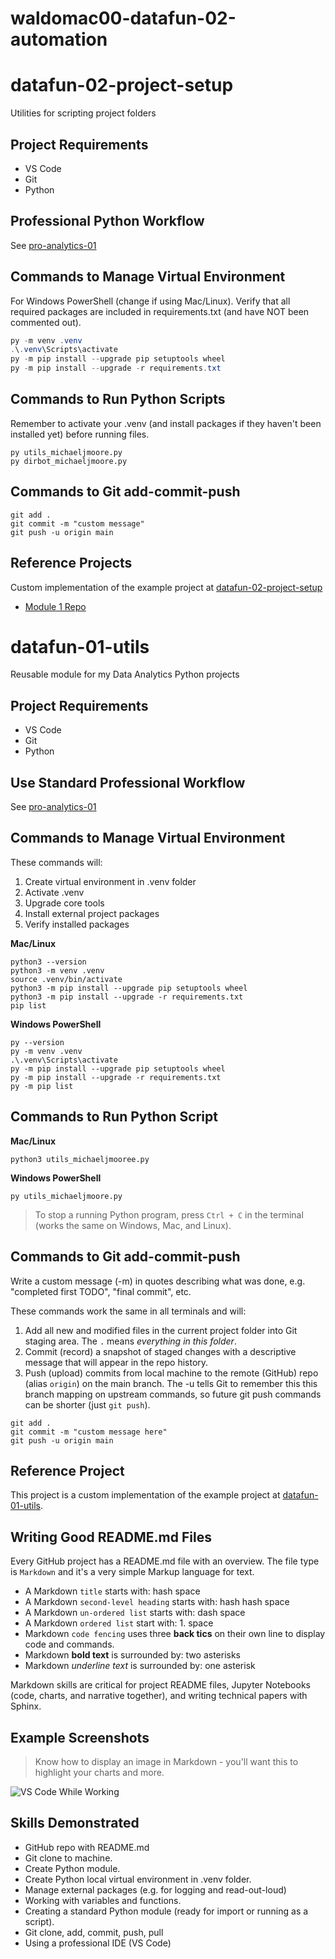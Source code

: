 # waldomac00-datafun-02-automation

# datafun-02-project-setup
Utilities for scripting project folders

## Project Requirements

- VS Code
- Git
- Python 

## Professional Python Workflow

See [pro-analytics-01](https://github.com/denisecase/pro-analytics-01/)

## Commands to Manage Virtual Environment

For Windows PowerShell (change if using Mac/Linux).
Verify that all required packages are included in requirements.txt (and have NOT been commented out).


```powershell
py -m venv .venv
.\.venv\Scripts\activate
py -m pip install --upgrade pip setuptools wheel
py -m pip install --upgrade -r requirements.txt
```

## Commands to Run Python Scripts

Remember to activate your .venv (and install packages if they haven't been installed yet) before running files.

```shell
py utils_michaeljmoore.py
py dirbot_michaeljmoore.py
```

## Commands to Git add-commit-push

```shell
git add .
git commit -m "custom message"
git push -u origin main
```

## Reference Projects

Custom implementation of the example project at 
[datafun-02-project-setup](https://github.com/denisecase/datafun-02-project-setup)

- [Module 1 Repo](https://github.com/denisecase/datafun-01-utils/)

# datafun-01-utils

Reusable module for my Data Analytics Python projects

## Project Requirements

- VS Code
- Git
- Python 

## Use Standard Professional Workflow

See [pro-analytics-01](https://github.com/denisecase/pro-analytics-01/)

## Commands to Manage Virtual Environment

These commands will:
1. Create virtual environment in .venv folder
2. Activate .venv
3. Upgrade core tools
4. Install external project packages
5. Verify installed packages

**Mac/Linux**

```shell
python3 --version
python3 -m venv .venv
source .venv/bin/activate
python3 -m pip install --upgrade pip setuptools wheel
python3 -m pip install --upgrade -r requirements.txt
pip list
```

**Windows PowerShell**

```shell
py --version
py -m venv .venv
.\.venv\Scripts\activate
py -m pip install --upgrade pip setuptools wheel
py -m pip install --upgrade -r requirements.txt
py -m pip list
```

## Commands to Run Python Script

**Mac/Linux**

```shell
python3 utils_michaeljmooree.py
```

**Windows PowerShell**

```shell
py utils_michaeljmoore.py
```

> To stop a running Python program, press `Ctrl + C` in the terminal 
> (works the same on Windows, Mac, and Linux).

## Commands to Git add-commit-push

Write a custom message (-m) in quotes describing what was done, e.g. "completed first TODO", "final commit", etc. 

These commands work the same in all terminals and will:
1. Add all new and modified files in the current project folder into Git staging area. The `.` means _everything in this folder_.
2. Commit (record) a snapshot of staged changes with a descriptive message that will appear in the repo history.
3. Push (upload) commits from local machine to the remote (GitHub) repo (alias `origin`) on the main branch. The -u tells Git to remember this this branch mapping on upstream commands, so future git push commands can be shorter (just `git push`).


```shell
git add .
git commit -m "custom message here"
git push -u origin main
```

## Reference Project

This project is a custom implementation of the example project at 
[datafun-01-utils](https://github.com/denisecase/datafun-01-utils).

## Writing Good README.md Files

Every GitHub project has a README.md file with an overview.
The file type is `Markdown` and it's a very simple Markup language for text. 

- A Markdown `title` starts with: hash space
- A Markdown `second-level heading` starts with: hash hash space
- A Markdown `un-ordered list` starts with: dash space
- A Markdown `ordered list` start with: 1. space
- Markdown `code fencing` uses three **back tics** on their own line to display code and commands.
- Markdown **bold text** is surrounded by: two asterisks
- Markdown *underline text* is surrounded by: one asterisk


Markdown skills are critical for project README files, Jupyter Notebooks (code, charts, and narrative together), and writing technical papers with Sphinx.

## Example Screenshots

> Know how to display an image in Markdown - you'll want this to highlight your charts and more. 

![VS Code While Working](images/vs_code_while_working.png)


## Skills Demonstrated

- GitHub repo with README.md
- Git clone to machine.
- Create Python module.
- Create Python local virtual environment in .venv folder.
- Manage external packages (e.g. for logging and read-out-loud)
- Working with variables and functions. 
- Creating a standard Python module (ready for import or running as a script).
- Git clone, add, commit, push, pull
- Using a professional IDE (VS Code)
